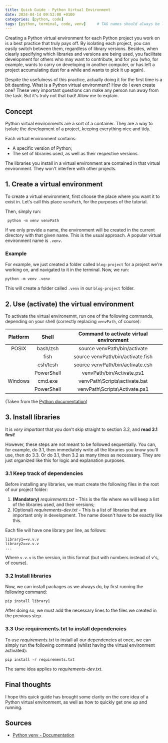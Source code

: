```yaml
---
title: Quick Guide - Python Virtual Environment
date: 2024-04-14 09:52:00 +0100
categories: [python, code]
tags: [python, terminal, code, venv]     # TAG names should always be lowercase
---
```


Creating a Python virtual environment for each Python project you work on is a best practice that truly pays off. By isolating each project, you can easily switch between them, regardless of library versions. Besides, when clearly specifying which libraries and versions are being used, you facilitate development for others who may want to contribute, and for you (who, for example, wants to carry on developing in another computer, or has left a project accumulating dust for a while and wants to pick it up again).

Despite the usefulness of this practice, actually doing it for the first time is a bit daunting. What is a Python virtual environment? How do I even create one? These very important questions can make any person run away from the task. But it's truly not that bad! Allow me to explain.

## Concept

Python virtual environments are a sort of a container. They are a way to isolate the development of a project, keeping everything nice and tidy.

Each virtual environment contains:
- A specific version of Python;
- The set of libraries used, as well as their respective versions.

The libraries you install in a virtual environment are contained in that virtual environment. They won't interfere with other projects.

## 1. Create a virtual environment

To create a virtual environment, first choose the place where you want it to exist in. Let's call this place `venvPath`, for the purposes of the tutorial.

Then, simply run:
```shell
 python -m venv venvPath
```
If we only provide a name, the environment will be created in the current directory with that given name. This is the usual approach. A popular virtual environment name is `.venv`.

### Example
For example, we just created a folder called `blog-project` for a project we're working on, and navigated to it in the terminal.
Now, we run:
```shell
python -m venv .venv
```

This will create a folder called `.venv` in our `blog-project` folder.

## 2. Use (activate) the virtual environment

To activate the virtual environemnt, run one of the following commands, depending on your shell (correctly replacing `venvPath`, of course):

| Platform |    Shell   | Command to activate virtual environment |
|:--------:|:----------:|:---------------------------------------:|
|   POSIX  | bash/zsh   | source venvPath/bin/activate            |
|          | fish       | source venvPath/bin/activate.fish       |
|          | csh/tcsh   | source venvPath/bin/activate.csh        |
|          | PowerShell | venvPath/bin/Activate.ps1               |
|  Windows | cmd.exe    | venvPath\Scripts\activate.bat           |
|          | PowerShell | venvPath\Scripts\Activate.ps1           |

(Taken from the [Python documentation](https://docs.python.org/3.12/library/venv.html))

## 3. Install libraries

It is *very important* that you don't skip straight to section 3.2, and **read 3.1 first**!

However, these steps are not meant to be followed sequentially. You can, for example, do 3.1, then immediately write all the libraries you know you'll use, then do 3.3. Or do 3.1, then 3.2 as many times as necesssary.
They are just organized like this for logic and explanation purposes.

### 3.1 Keep track of dependencies
Before installing any libraries, we must create the following files in the root of our project folder:

1. **(Mandatory)** *requirements.txt* - This is the file where we will keep a list of the libraries used, and their versions;
2. (Optional) *requirements-dev.txt* - This is a list of libraries that are important only in development. The name doesn't have to be exactly like this.

Each file will have one library per line, as follows:
```
library1==v.v.v
library2==v.v.v
...
```
Where `v.v.v` is the version, in this format (but with numbers instead of v's, of course).

### 3.2 Install libraries

Now, we can install packages as we always do, by first running the following command:
```shell
pip install library1
```

After doing so, we must add the necessary lines to the files we created in the previous step.

### 3.3 Use requirements.txt to install dependencies

To use *requirements.txt* to install all our dependencies at once, we can simply run the following command (whilst having the virtual environment activated):
```shell
pip install -r requirements.txt
```

The same idea applies to *requirements-dev.txt*.

## Final thoughts

I hope this quick guide has brought some clarity on the core idea of a Python virtual environment, as well as how to quickly get one up and running.

## Sources
- [Python venv - Documentation](https://docs.python.org/3.12/library/venv.html)